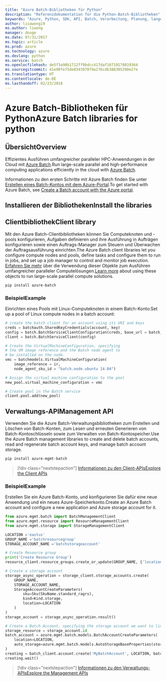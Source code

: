 ```yaml
---
title: "Azure Batch-Bibliotheken für Python"
description: "Referenzdokumentation für die Python-Batch-Bibliotheken"
keywords: "Azure, Python, SDK, API, Batch, Verarbeitung, Planung, lange Ausführungszeit"
author: lisawong19
ms.author: liwong
manager: douge
ms.date: 07/31/2017
ms.topic: article
ms.prod: azure
ms.technology: azure
ms.devlang: python
ms.service: batch
ms.openlocfilehash: de5f3a98b1712ff9bdcc417daf10719178819364
ms.sourcegitcommit: 41e90fe75de03d397079a276cdb388305290e27e
ms.translationtype: HT
ms.contentlocale: de-DE
ms.lasthandoff: 02/23/2018
---
```

# <a name="azure-batch-libraries-for-python"></a><span data-ttu-id="396c2-104">Azure Batch-Bibliotheken für Python</span><span class="sxs-lookup"><span data-stu-id="396c2-104">Azure Batch libraries for python</span></span>

## <a name="overview"></a><span data-ttu-id="396c2-105">Übersicht</span><span class="sxs-lookup"><span data-stu-id="396c2-105">Overview</span></span>

<span data-ttu-id="396c2-106">Effizientes Ausführen umfangreicher paralleler HPC-Anwendungen in der Cloud mit [Azure Batch](/azure/batch/batch-technical-overview).</span><span class="sxs-lookup"><span data-stu-id="396c2-106">Run large-scale parallel and high-performance computing applications efficiently in the cloud with [Azure Batch](/azure/batch/batch-technical-overview).</span></span>   

<span data-ttu-id="396c2-107">Informationen zu den ersten Schritte mit Azure Batch finden Sie unter [Erstellen eines Batch-Kontos mit dem Azure-Portal](/azure/batch/batch-account-create-portal).</span><span class="sxs-lookup"><span data-stu-id="396c2-107">To get started with Azure Batch, see [Create a Batch account with the Azure portal](/azure/batch/batch-account-create-portal).</span></span>

## <a name="install-the-libraries"></a><span data-ttu-id="396c2-108">Installieren der Bibliotheken</span><span class="sxs-lookup"><span data-stu-id="396c2-108">Install the libraries</span></span>

## <a name="client-library"></a><span data-ttu-id="396c2-109">Clientbibliothek</span><span class="sxs-lookup"><span data-stu-id="396c2-109">Client library</span></span>
<span data-ttu-id="396c2-110">Mit den Azure Batch-Clientbibliotheken können Sie Computeknoten und -pools konfigurieren, Aufgaben definieren und ihre Ausführung in Aufträgen konfigurieren sowie einen Auftrags-Manager zum Steuern und Überwachen der Auftragsausführung einrichten.</span><span class="sxs-lookup"><span data-stu-id="396c2-110">The Azure Batch client libraries let you configure compute nodes and pools, define tasks and configure them to run in jobs, and set up a job manager to control and monitor job execution.</span></span> <span data-ttu-id="396c2-111">[Erfahren Sie mehr](/azure/batch/batch-api-basics) über die Verwendung dieser Objekte zum Ausführen umfangreicher paralleler Computelösungen.</span><span class="sxs-lookup"><span data-stu-id="396c2-111">[Learn more](/azure/batch/batch-api-basics) about using these objects to run large-scale parallel compute solutions.</span></span>

```bash
pip install azure-batch
```
### <a name="example"></a><span data-ttu-id="396c2-112">Beispiel</span><span class="sxs-lookup"><span data-stu-id="396c2-112">Example</span></span>

<span data-ttu-id="396c2-113">Einrichten eines Pools mit Linux-Computeknoten in einem Batch-Konto:</span><span class="sxs-lookup"><span data-stu-id="396c2-113">Set up a pool of Linux compute nodes in a batch account:</span></span>

```python
# create the batch client for an account using its URI and keys
creds = batchauth.SharedKeyCredentials(account, key)
config = batch.BatchServiceClientConfiguration(creds, base_url = batch_url)
client = batch.BatchServiceClient(config)

# Create the VirtualMachineConfiguration, specifying
# the VM image reference and the Batch node agent to
# be installed on the node.
vmc = batchmodels.VirtualMachineConfiguration(
    image_reference = ir,
    node_agent_sku_id = "batch.node.ubuntu 14.04")

# Assign the virtual machine configuration to the pool
new_pool.virtual_machine_configuration = vmc

# Create pool in the Batch service
client.pool.add(new_pool)
```

## <a name="management-api"></a><span data-ttu-id="396c2-114">Verwaltungs-API</span><span class="sxs-lookup"><span data-stu-id="396c2-114">Management API</span></span>
<span data-ttu-id="396c2-115">Verwenden Sie die Azure Batch-Verwaltungsbibliotheken zum Erstellen und Löschen von Batch-Konten, zum Lesen und erneuten Generieren von Batch-Kontoschlüsseln sowie zum Verwalten von Batch-Kontospeicher.</span><span class="sxs-lookup"><span data-stu-id="396c2-115">Use the Azure Batch management libraries to create and delete batch accounts, read and regenerate batch account keys, and manage batch account storage.</span></span>

```bash
pip install azure-mgmt-batch
```
> [!div class="nextstepaction"]
> [<span data-ttu-id="396c2-116">Informationen zu den Client-APIs</span><span class="sxs-lookup"><span data-stu-id="396c2-116">Explore the Client APIs</span></span>](/python/api/overview/azure/batch/client)

### <a name="example"></a><span data-ttu-id="396c2-117">Beispiel</span><span class="sxs-lookup"><span data-stu-id="396c2-117">Example</span></span>
<span data-ttu-id="396c2-118">Erstellen Sie ein Azure Batch-Konto, und konfigurieren Sie dafür eine neue Anwendung und ein neues Azure-Speicherkonto.</span><span class="sxs-lookup"><span data-stu-id="396c2-118">Create an Azure Batch account and configure a new application and Azure storage account for it.</span></span>

```python
from azure.mgmt.batch import BatchManagementClient
from azure.mgmt.resource import ResourceManagementClient
from azure.mgmt.storage import StorageManagementClient

LOCATION ='eastus'
GROUP_NAME ='batchresourcegroup'
STORAGE_ACCOUNT_NAME ='batchstorageaccount'

# Create Resource group
print('Create Resource Group')
resource_client.resource_groups.create_or_update(GROUP_NAME, {'location': LOCATION})

# Create a storage account
storage_async_operation = storage_client.storage_accounts.create(
    GROUP_NAME,
    STORAGE_ACCOUNT_NAME,
    StorageAccountCreateParameters(
        sku=Sku(SkuName.standard_ragrs),
        kind=Kind.storage,
        location=LOCATION
    )
)
storage_account = storage_async_operation.result()

# Create a Batch Account, specifying the storage account we want to link
storage_resource = storage_account.id
batch_account = azure.mgmt.batch.models.BatchAccountCreateParameters(
    location=LOCATION,
    auto_storage=azure.mgmt.batch.models.AutoStorageBaseProperties(storage_resource)
)
creating = batch_client.account.create('MyBatchAccount', LOCATION, batch_account)
creating.wait()
```

> [!div class="nextstepaction"]
> [<span data-ttu-id="396c2-119">Informationen zu den Verwaltungs-APIs</span><span class="sxs-lookup"><span data-stu-id="396c2-119">Explore the Management APIs</span></span>](/python/api/overview/azure/batch/management)